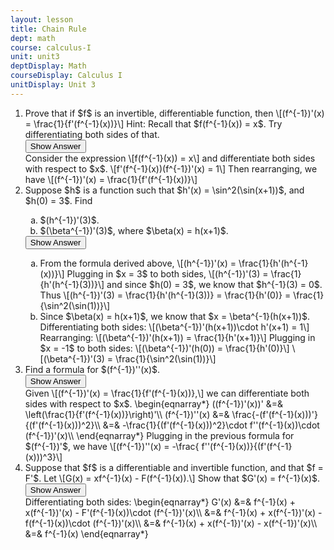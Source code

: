 ```yaml
---
layout: lesson
title: Chain Rule
dept: math
course: calculus-I
unit: unit3
deptDisplay: Math
courseDisplay: Calculus I
unitDisplay: Unit 3
---
```


<ol>
<li> <div class="exercise"> Prove that if $f$ is an invertible, differentiable function, then
\[(f^{-1})'(x) = \frac{1}{f'(f^{-1}(x))}\]
Hint: Recall that $f(f^{-1}(x)) = x$. Try differentiating both sides of that. 

<div class="answerBox">
<button onclick="myFunction('answer1')" class="answerButton">Show Answer</button>
<div  id="answer1" class="answer" >
Consider the expression
\[f(f^{-1}(x)) = x\]
and differentiate both sides with respect to $x$.
\[f'(f^{-1}(x))(f^{-1})'(x) = 1\]
Then rearranging, we have
\[(f^{-1})'(x) = \frac{1}{f'(f^{-1}(x))}\]

</div>
</div>
</div>
</li>

<li> <div class="exercise">
Suppose $h$ is a function such that $h'(x) = \sin^2(\sin(x+1))$, and $h(0) = 3$. Find
<ol type = "a">
<li> $(h^{-1})'(3)$. </li>
<li> $(\beta^{-1})'(3)$, where $\beta(x) = h(x+1)$. </li>
</ol>

<div class="answerBox">
<button onclick="myFunction('answer2')" class="answerButton">Show Answer</button>
<div  id="answer2" class="answer" >
<ol type="a">
<li> From the formula derived above, 
\[(h^{-1})'(x) = \frac{1}{h'(h^{-1}(x))}\]
Plugging in $x = 3$ to both sides, 
\[(h^{-1})'(3) = \frac{1}{h'(h^{-1}(3))}\]
and since $h(0) = 3$, we know that $h^{-1}(3) = 0$.
Thus 
\[(h^{-1})'(3) = \frac{1}{h'(h^{-1}(3))} = \frac{1}{h'(0)} =  \frac{1}{\sin^2(\sin(1))}\]
</li>
<li> Since $\beta(x) = h(x+1)$, we know that $x = \beta^{-1}(h(x+1))$. Differentiating both sides:
\[(\beta^{-1})'(h(x+1))\cdot h'(x+1) = 1\]
Rearranging:
\[(\beta^{-1})'(h(x+1))  = \frac{1}{h'(x+1)}\]
Plugging in $x = -1$ to both sides:
\[(\beta^{-1})'(h(0))  = \frac{1}{h'(0)}\]
\[(\beta^{-1})'(3)  = \frac{1}{\sin^2(\sin(1))}\]
</li>
</ol>
</div>
</div>
</div>
</li>

<li> <div class="exercise">
Find a formula for $(f^{-1})''(x)$.

<div class="answerBox">
<button onclick="myFunction('answer3')" class="answerButton">Show Answer</button>
<div  id="answer3" class="answer" >
Given \[(f^{-1})'(x) = \frac{1}{f'(f^{-1}(x))},\]
we can differentiate both sides with respect to $x$.
\begin{eqnarray*}
((f^{-1})'(x))' &=& \left(\frac{1}{f'(f^{-1}(x))}\right)'\\
(f^{-1})''(x) &=& \frac{-(f'(f^{-1}(x)))'}{(f'(f^{-1}(x)))^2}\\
&=& -\frac{1}{(f'(f^{-1}(x)))^2}\cdot f''(f^{-1}(x))\cdot (f^{-1})'(x)\\
\end{eqnarray*}
Plugging in the previous formula for $(f^{-1})'$, we have
\[(f^{-1})''(x) = -\frac{ f''(f^{-1}(x))}{(f'(f^{-1}(x)))^3}\]

</div>
</div>
</div>
</li>

<li> <div class="exercise">
Suppose that $f$ is a differentiable and invertible function, and that $f = F'$. Let 
\[G(x) = xf^{-1}(x) - F(f^{-1}(x)).\] Show that $G'(x) = f^{-1}(x)$.

<div class="answerBox">
<button onclick="myFunction('answer4')" class="answerButton">Show Answer</button>
<div  id="answer4" class="answer" >
Differentiating both sides:
\begin{eqnarray*}
G'(x) &=& f^{-1}(x) + x(f^{-1})'(x) - F'(f^{-1}(x))\cdot (f^{-1})'(x)\\
&=& f^{-1}(x) + x(f^{-1})'(x) - f(f^{-1}(x))\cdot (f^{-1})'(x)\\
&=& f^{-1}(x) + x(f^{-1})'(x) - x(f^{-1})'(x)\\
&=& f^{-1}(x)
\end{eqnarray*}


</div>
</div>
</div>
</li>

</ol>
